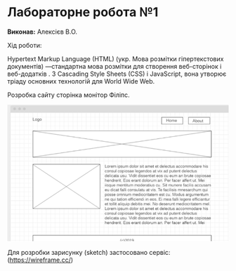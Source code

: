 # Лабораторне робота №1

**Виконав:** Алексієв В.О.

Хід роботи:

Hypertext Markup Language (HTML) (укр. Мова розмітки гіпертекстових документів) —стандартна мова розмітки для створення веб-сторінок і веб-додатків . З Cascading Style Sheets (CSS) і JavaScript, вона утворює тріаду основних технологій для World Wide Web.

Розробка сайту сторінка монітор Філіпс.

![alt-скриншот](https://github.com/vlaxcode/Demo-15/blob/master/Lab_1/Capture%20-%20Wireframe.cc.png?raw=true)

Для розробки зарисунку (sketch) застосовано сервіс: (https://wireframe.cc/)  
